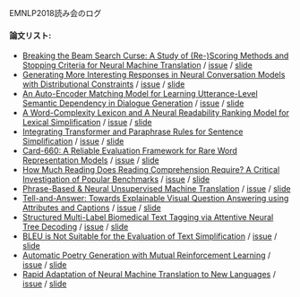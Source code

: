  EMNLP2018読み会のログ
#### 論文リスト:
 - [Breaking the Beam Search Curse: A Study of (Re-)Scoring Methods and Stopping Criteria for Neural Machine Translation](https://aclanthology.info/papers/D18-1342/d18-1342) /
  [issue](#50) /
  [slide](#)
 - [Generating More Interesting Responses in Neural Conversation Models with Distributional Constraints](https://aclanthology.info/papers/D18-1431/d18-1431) /
  [issue](#) /
  [slide](#)
 - [An Auto-Encoder Matching Model for Learning Utterance-Level Semantic Dependency in Dialogue Generation](https://aclanthology.info/papers/D18-1075/d18-1075) /
  [issue](#) /
  [slide](#)
 - [A Word-Complexity Lexicon and A Neural Readability Ranking Model for Lexical Simplification](https://aclanthology.info/papers/D18-1410/d18-1410) /
  [issue](#) /
  [slide](#)
 - [Integrating Transformer and Paraphrase Rules for Sentence Simplification](https://aclanthology.info/papers/D18-1355/d18-1355) /
  [issue](#) /
  [slide](#)
 - [Card-660: A Reliable Evaluation Framework for Rare Word Representation Models](https://aclanthology.info/papers/D18-1169/d18-1169) /
  [issue](#) /
  [slide](#)
 - [How Much Reading Does Reading Comprehension Require? A Critical Investigation of Popular Benchmarks](https://aclanthology.info/papers/D18-1546/d18-1546) /
  [issue](#) /
  [slide](#)
 - [Phrase-Based & Neural Unsupervised Machine Translation](https://aclanthology.info/papers/D18-1549/d18-1549) /
  [issue](#) /
  [slide](#)
 - [Tell-and-Answer: Towards Explainable Visual Question Answering using Attributes and Captions](https://aclanthology.info/papers/D18-1164/d18-1164) /
  [issue](#) /
  [slide](#)
 - [Structured Multi-Label Biomedical Text Tagging via Attentive Neural Tree Decoding](https://aclanthology.info/papers/D18-1308/d18-1308) /
  [issue](#) /
  [slide](#)
 - [BLEU is Not Suitable for the Evaluation of Text Simplification](https://aclanthology.info/papers/D18-1081/d18-1081) /
  [issue](#) /
  [slide](#)
 - [Automatic Poetry Generation with Mutual Reinforcement Learning](https://aclanthology.info/papers/D18-1353/d18-1353) /
  [issue](#) /
  [slide](#)
 - [Rapid Adaptation of Neural Machine Translation to New Languages](https://aclanthology.info/papers/D18-1103/d18-1103) /
  [issue](#) /
  [slide](#)
